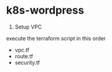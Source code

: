 # k8s-wordpress

1. Setup VPC

execute the terraform script in this order
- vpc.tf
- route.tf
- security.tf
